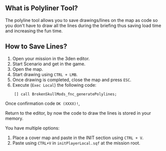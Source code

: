 ## What is Polyliner Tool?
The polyline tool allows you to save drawings/lines on the map as code so you don't have to draw all the lines during the briefing thus saving load time and increasing the fun time.

## How to Save Lines?

1. Open your mission in the 3den editor.
1. Start Scenario and get in the game.
1. Open the map.
1. Start drawing using <code>CTRL + LMB</code>.
1. Once drawing is completed, close the map and press <code>ESC</code>.
1. Execute (```Exec Local```) the following code: 
```
    [] call BrokenSkullMods_fnc_generatePolylines;
```
Once confirmation code ```OK (XXXX)!```,

Return to the editor, by now the code to draw the lines is stored in your memory.

You have multiple options:
1. Place a cover map and paste in the INIT section using ```CTRL + V```.
1. Paste using ```CTRL+V``` in ```initPlayerLocal.sqf``` at the mission root.